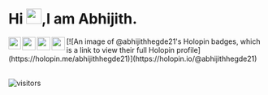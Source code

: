 # Hi <img src="https://github.com/TheDudeThatCode/TheDudeThatCode/blob/master/Assets/Hi.gif" width="30">,I am Abhijith.

<a href="https://www.linkedin.com/in/abhijithhegde/">
  <img align="left" width="24px" src="https://cdn-icons-png.flaticon.com/512/174/174857.png"  />
</a>
<a href="https://twitter.com/abhijith__hegde/">
  <img align="left" width="26px" src="https://logodownload.org/wp-content/uploads/2014/09/twitter-logo-6.png" />
</a>
<a href="mailto:abhijithhegde21@gmail.com">
  <img align="left" width="26px" src="https://cdn-icons-png.flaticon.com/512/281/281769.png" />
</a>
<a href="https://www.instagram.com/abhijith__hegde/">
  <img align="left" width="26px" src="https://upload.wikimedia.org/wikipedia/commons/thumb/a/a5/Instagram_icon.png/1024px-Instagram_icon.png" />
</a>
[![An image of @abhijithhegde21's Holopin badges, which is a link to view their full Holopin profile](https://holopin.me/abhijithhegde21)](https://holopin.io/@abhijithhegde21)
<br />
<br />

![visitors](https://visitor-badge.laobi.icu/badge?page_id=abhijith-hegde.abhijith-hegde)
